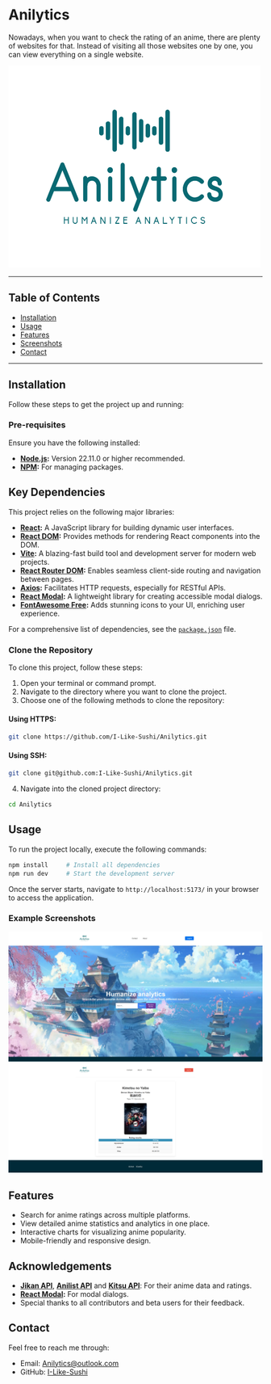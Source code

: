 # Anilytics

Nowadays, when you want to check the rating of an anime, there are plenty of websites for that. Instead of visiting all those websites one by one, you can view everything on a single website.

<img src="./src/assets/logo/AnilyticsLogo.png" alt="Alt Text" width="500" height="400">

---

## Table of Contents

- [Installation](#installation)
- [Usage](#usage)
- [Features](#features)
- [Screenshots](#screenshots)
- [Contact](#contact)

---

## Installation

Follow these steps to get the project up and running:

### Pre-requisites

Ensure you have the following installed:
- **[Node.js](https://nodejs.org/):** Version 22.11.0 or higher recommended.
- **[NPM](https://www.npmjs.com/):** For managing packages.

## Key Dependencies

This project relies on the following major libraries:

- **[React](https://reactjs.org/):** A JavaScript library for building dynamic user interfaces.
- **[React DOM](https://reactjs.org/docs/react-dom.html):** Provides methods for rendering React components into the DOM.
- **[Vite](https://vitejs.dev/):** A blazing-fast build tool and development server for modern web projects.
- **[React Router DOM](https://reactrouter.com/):** Enables seamless client-side routing and navigation between pages.
- **[Axios](https://axios-http.com/):** Facilitates HTTP requests, especially for RESTful APIs.
- **[React Modal](https://github.com/reactjs/react-modal):** A lightweight library for creating accessible modal dialogs.
- **[FontAwesome Free](https://fontawesome.com/):** Adds stunning icons to your UI, enriching user experience.

For a comprehensive list of dependencies, see the [`package.json`](./package.json) file.

### Clone the Repository

To clone this project, follow these steps:

1. Open your terminal or command prompt.
2. Navigate to the directory where you want to clone the project.
3. Choose one of the following methods to clone the repository:

#### Using HTTPS:
```bash
git clone https://github.com/I-Like-Sushi/Anilytics.git
```

#### Using SSH:
```bash
git clone git@github.com:I-Like-Sushi/Anilytics.git
```

4. Navigate into the cloned project directory:
```bash
cd Anilytics
```

## Usage
To run the project locally, execute the following commands:
```bash
npm install     # Install all dependencies
npm run dev     # Start the development server
```

Once the server starts, navigate to `http://localhost:5173/` in your browser to access the application.

### Example Screenshots
![Homepage Screenshot](./src/assets/screenshots/homepage.webp)
![Details Screenshot](./src/assets/screenshots/detailsScreenshot.png)

## Features
- Search for anime ratings across multiple platforms.
- View detailed anime statistics and analytics in one place.
- Interactive charts for visualizing anime popularity.
- Mobile-friendly and responsive design.

## Acknowledgements
- **[Jikan API](https://jikan.moe/)**, **[Anilist API](https://docs.anilist.co/)** and **[Kitsu API](https://kitsu.docs.apiary.io/)**:  For their anime data and ratings.
- **[React Modal](https://github.com/reactjs/react-modal):** For modal dialogs.
- Special thanks to all contributors and beta users for their feedback.

## Contact
Feel free to reach me through:
- Email: [Anilytics@outlook.com](mailto:Anilytics@outlook.com)
- GitHub: [I-Like-Sushi](https://github.com/I-Like-Sushi)